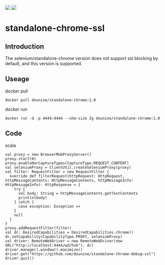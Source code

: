 ![](https://github.com/dounine/standalone-chrome-ssl/workflows/Publish%20Docker%20image/badge.svg) ![](https://img.shields.io/github/license/dounine/standalone-chrome-ssl)

# standalone-chrome-ssl

## Introduction
The selenium/standalone-chrome version does not support ssl blocking by default, and this version is supported.

## Useage
docker pull
```
docker pull dounine/standalone-chrome:1.0
```
docker run
```
docker run -d -p 4444:4444 --shm-size 2g dounine/standalone-chrome:1.0
```
## Code
scala
```
val proxy = new BrowserMobProxyServer()
proxy.start(0)
proxy.enableHarCaptureTypes(CaptureType.REQUEST_CONTENT)
val seleniumProxy = ClientUtil.createSeleniumProxy(proxy)
val filter: RequestFilter = new RequestFilter {
  override def filterRequest(httpRequest: HttpRequest, httpMessageContents: HttpMessageContents, httpMessageInfo: HttpMessageInfo): HttpResponse = {
    try {
      val body: String = httpMessageContents.getTextContents
      println(body)
    } catch {
      case exception: Exception =>
    }
    null
  }
}
proxy.addRequestFilter(filter)
val dc: DesiredCapabilities = DesiredCapabilities.chrome()
dc.setCapability(CapabilityType.PROXY, seleniumProxy)
val driver: RemoteWebDriver = new RemoteWebDriver(new URL("http://localhost:4444/wd/hub"), dc)
driver.manage().window().maximize()
driver.get("https://github.com/dounine/standalone-chrome-debug-ssl")
driver.quit()
```
